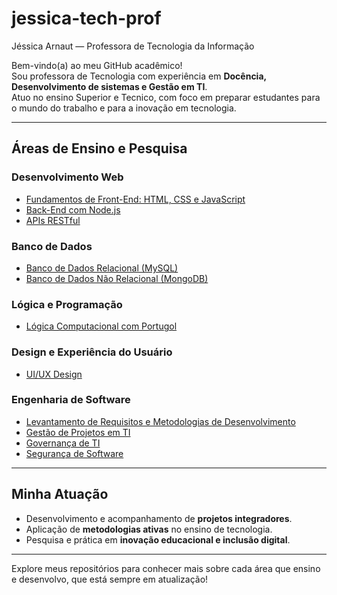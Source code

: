 # jessica-tech-prof
Jéssica Arnaut — Professora de Tecnologia da Informação

Bem-vindo(a) ao meu GitHub acadêmico!  
Sou professora de Tecnologia com experiência em **Docência, Desenvolvimento de sistemas e Gestão em TI**.  
Atuo no ensino Superior e Tecnico, com foco em preparar estudantes para o mundo do trabalho e para a inovação em tecnologia.

---

## Áreas de Ensino e Pesquisa

### Desenvolvimento Web
- [Fundamentos de Front-End: HTML, CSS e JavaScript](https://github.com/Jessica-Arnaut/Fundamentos-de-Desenvolvimento-Web.git)  
- [Back-End com Node.js](https://github.com/Jessica-Arnaut/Back-End-com-Node.js.git)  
- [APIs RESTful](https://github.com/Jessica-Arnaut/APIs-RESTful.git)  

### Banco de Dados
- [Banco de Dados Relacional (MySQL)](https://github.com/Jessica-Arnaut/Banco-de-Dados-Relacional-MySQL-.git)  
- [Banco de Dados Não Relacional (MongoDB)](https://github.com/Jessica-Arnaut/Banco-de-Dados-nao-Relacional-MongoDB-.git)  

### Lógica e Programação
- [Lógica Computacional com Portugol](https://github.com/Jessica-Arnaut/Logica-Computacional.git)  

### Design e Experiência do Usuário
- [UI/UX Design](https://github.com/Jessica-Arnaut/UI-UX-Design.git)  

### Engenharia de Software 
- [Levantamento de Requisitos e Metodologias de Desenvolvimento](https://github.com/Jessica-Arnaut/Metodologias-de-Desenvolvimento-de-Software.git)  
- [Gestão de Projetos em TI](https://github.com/Jessica-Arnaut/Gestao-de-Projetos-em-TI.git)  
- [Governança de TI](https://github.com/Jessica-Arnaut/Governanca-de-TI.git)  
- [Segurança de Software](https://github.com/Jessica-Arnaut/Seguranca-de-Software.git)  

---

## Minha Atuação
- Desenvolvimento e acompanhamento de **projetos integradores**.  
- Aplicação de **metodologias ativas** no ensino de tecnologia.  
- Pesquisa e prática em **inovação educacional e inclusão digital**.  

---

Explore meus repositórios para conhecer mais sobre cada área que ensino e desenvolvo, que está sempre em atualização!

